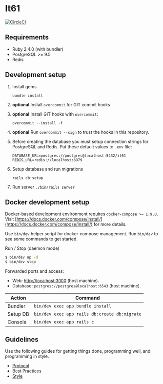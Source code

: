 # It61
[![CircleCI](https://circleci.com/gh/IT61/it61-rails.svg?style=svg)](https://circleci.com/gh/IT61/it61-rails)

## Requirements

- Ruby 2.4.0 (with bundler)
- PostgreSQL >= 9.5
- Redis

## Development setup

1. Install gems

    `bundle install`

2. **optional** Install `overcommit` for GIT commit hooks
3. **optional** Install GIT hooks with `overcommit`:

    ```
    overcommit --install -f
    ```

4. **optional** Run `overcommit --sign` to trust the hooks in this repository.
5. Before creating the database you must setup connection strings for PostgreSQL and Redis. Put these default values to `.env` file:

    ```
    DATABASE_URL=postgres://postgres@localhost:5432/it61
    REDIS_URL=redis://localhost:6379
    ```

6. Setup database and run migrations

    ```
    rails db:setup
    ```

7. Run server
    `./bin/rails server`

## Docker development setup

Docker-based development environment requires `docker-compose >= 1.9.0`. 
Visit [https://docs.docker.com/compose/install/](https://docs.docker.com/compose/install/) for more details. 

Use `bin/dev` helper script for docker-compose management. Run `bin/dev` to see some commands to get started.

Run / Stop (daemon mode)
```bash
$ bin/dev up -d
$ bin/dev stop
```

Forwarded ports and access:

* Web: [http://localhost:3000](http://localhost:3000) (host machine).
* Database: `postgres://postgres@localhost:6543` (host machine).

Action | Command
------------ | -------------
Bundler | `bin/dev exec app bundle install`
Setup DB | `bin/dev exec app rails db:create db:migrate`
Console | `bin/dev exec app rails c`

## Guidelines

Use the following guides for getting things done, programming well, and
programming in style.

* [Protocol](http://github.com/thoughtbot/guides/blob/master/protocol)
* [Best Practices](http://github.com/thoughtbot/guides/blob/master/best-practices)
* [Style](http://github.com/thoughtbot/guides/blob/master/style)
